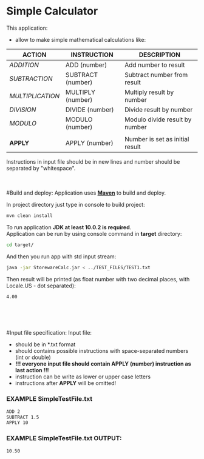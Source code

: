 # Simple Calculator

This application:
 - allow to make simple mathematical calculations like: <br/>
 
 ACTION | INSTRUCTION | DESCRIPTION
 --- | --- | ---
 *ADDITION* | ADD (number) | Add number to result
 *SUBTRACTION* | SUBTRACT (number) | Subtract number from result
 *MULTIPLICATION* | MULTIPLY (number) | Multiply result by number
 *DIVISION* | DIVIDE (number) | Divide result by number
 *MODULO* | MODULO (number) | Modulo divide result by number
 ||
 **APPLY** | APPLY (number) | Number is set as initial result
 
 Instructions in input file should be in new lines and number should be separated by "whitespace".
 <br/>
 <br/>
 <br/>
 
 #Build and deploy:
 Application uses [**Maven**][1] to build and deploy.
 

 In project directory just type in console to build project:
 ```sh
 mvn clean install
 ```
 
 To run application **JDK at least 10.0.2 is required**.
 <br/>
 Application can be run by using console command in **target** directory:
  ```sh
  cd target/
  ```
  And then you run app with std input stream:
  ```sh
  java -jar StorewareCalc.jar < ../TEST_FILES/TEST1.txt
  ``` 
  Then result will be printed (as float number with two decimal places, with Locale.US - dot separated):
  ```sh
  4.00
  ```
 
 [1]: https://maven.apache.org/install.html
 
 <br/>
 <br/>
 <br/>
  
  #Input file specification:
  Input file:
  - should be in *.txt format
  - should contains possible instructions with space-separated numbers (int or double)
  - **!!! everyone input file should contain APPLY (number) instruction as last action !!!**
  - instruction can be write as lower or upper case letters
  - instructions after **APPLY** will be omitted!
  
  ### EXAMPLE SimpleTestFile.txt
  ```sh
  ADD 2
  SUBTRACT 1.5
  APPLY 10
  ``` 
  
  ### EXAMPLE SimpleTestFile.txt OUTPUT:
  ```sh
  10.50
  ```